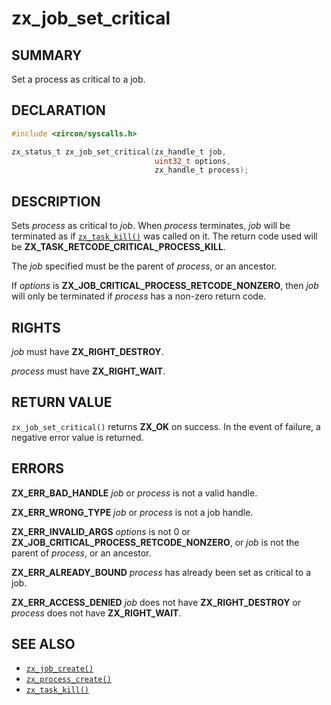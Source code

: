# zx_job_set_critical

## SUMMARY

<!-- Contents of this heading updated by update-docs-from-fidl, do not edit. -->

Set a process as critical to a job.

## DECLARATION

<!-- Contents of this heading updated by update-docs-from-fidl, do not edit. -->

```c
#include <zircon/syscalls.h>

zx_status_t zx_job_set_critical(zx_handle_t job,
                                uint32_t options,
                                zx_handle_t process);
```

## DESCRIPTION

Sets *process* as critical to *job*. When *process* terminates, *job* will be
terminated as if [`zx_task_kill()`] was called on it. The return code used will
be **ZX_TASK_RETCODE_CRITICAL_PROCESS_KILL**.

The *job* specified must be the parent of *process*, or an ancestor.

If *options* is **ZX_JOB_CRITICAL_PROCESS_RETCODE_NONZERO**, then *job* will
only be terminated if *process* has a non-zero return code.

## RIGHTS

<!-- Contents of this heading updated by update-docs-from-fidl, do not edit. -->

*job* must have **ZX_RIGHT_DESTROY**.

*process* must have **ZX_RIGHT_WAIT**.

## RETURN VALUE

`zx_job_set_critical()` returns **ZX_OK** on success. In the event of failure, a
negative error value is returned.

## ERRORS

**ZX_ERR_BAD_HANDLE**  *job* or *process* is not a valid handle.

**ZX_ERR_WRONG_TYPE**  *job* or *process* is not a job handle.

**ZX_ERR_INVALID_ARGS**  *options* is not 0 or
**ZX_JOB_CRITICAL_PROCESS_RETCODE_NONZERO**, or *job* is not the parent of
*process*, or an ancestor.

**ZX_ERR_ALREADY_BOUND**  *process* has already been set as critical to a job.

**ZX_ERR_ACCESS_DENIED**  *job* does not have **ZX_RIGHT_DESTROY** or *process*
does not have **ZX_RIGHT_WAIT**.

## SEE ALSO

 - [`zx_job_create()`]
 - [`zx_process_create()`]
 - [`zx_task_kill()`]

<!-- References updated by update-docs-from-fidl, do not edit. -->

[`zx_job_create()`]: job_create.md
[`zx_process_create()`]: process_create.md
[`zx_task_kill()`]: task_kill.md
